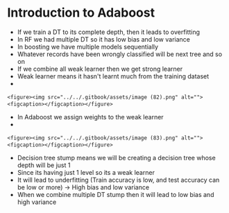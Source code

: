 # Introduction to Adaboost

* &#x20;If we train a DT to its complete depth, then it leads to overfitting
* In RF we had multiple DT so it has low bias and low variance
* In boosting we have multiple models sequentially
* Whatever records have been wrongly classified will be next tree and so on
* If we combine all weak learner then we get strong learner
* Weak learner means it hasn't learnt much from the training dataset
*

    <figure><img src="../../.gitbook/assets/image (82).png" alt=""><figcaption></figcaption></figure>
* &#x20;In Adaboost we assign weights to the weak learner
*

    <figure><img src="../../.gitbook/assets/image (83).png" alt=""><figcaption></figcaption></figure>
* Decision tree stump means we will be creating a decision tree whose depth will be just 1
* Since its having just 1 level so its a weak learner
* It will lead to underfitting (Train accuracy is low, and test accuracy can be low or more) -> High bias and low variance
* When we combine multiple DT stump then it will lead to low bias and high variance
